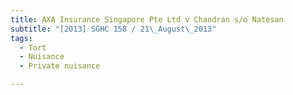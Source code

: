 ```yaml
---
title: AXA Insurance Singapore Pte Ltd v Chandran s/o Natesan 
subtitle: "[2013] SGHC 158 / 21\_August\_2013"
tags:
  - Tort
  - Nuisance
  - Private nuisance

---
```


